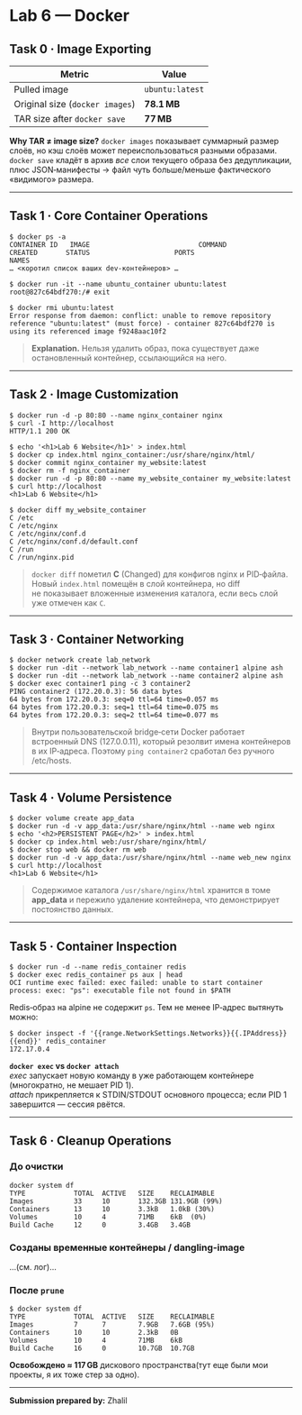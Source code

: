 # Lab 6 — Docker

## Task 0 · Image Exporting

| Metric | Value |
|--------|-------|
| Pulled image | `ubuntu:latest` |
| Original size (`docker images`) | **78.1 MB** |
| TAR size after `docker save` | **77 MB** |

**Why TAR ≠ image size?** `docker images` показывает суммарный размер слоёв, но кэш слоёв может переиспользоваться разными образами. `docker save` кладёт в архив _все_ слои текущего образа без дедупликации, плюс JSON‑манифесты → файл чуть больше/меньше фактического «видимого» размера.

---

## Task 1 · Core Container Operations

```console
$ docker ps -a
CONTAINER ID   IMAGE                           COMMAND               CREATED       STATUS                     PORTS                      NAMES
… <коротил список ваших dev‑контейнеров> …
```

```console
$ docker run -it --name ubuntu_container ubuntu:latest
root@827c64bdf270:/# exit
```

```console
$ docker rmi ubuntu:latest
Error response from daemon: conflict: unable to remove repository reference "ubuntu:latest" (must force) - container 827c64bdf270 is using its referenced image f9248aac10f2
```

> **Explanation.** Нельзя удалить образ, пока существует даже остановленный контейнер, ссылающийся на него.

---

## Task 2 · Image Customization

```console
$ docker run -d -p 80:80 --name nginx_container nginx
$ curl -I http://localhost
HTTP/1.1 200 OK
```

```console
$ echo '<h1>Lab 6 Website</h1>' > index.html
$ docker cp index.html nginx_container:/usr/share/nginx/html/
$ docker commit nginx_container my_website:latest
$ docker rm -f nginx_container
$ docker run -d -p 80:80 --name my_website_container my_website:latest
$ curl http://localhost
<h1>Lab 6 Website</h1>
```

```console
$ docker diff my_website_container
C /etc
C /etc/nginx
C /etc/nginx/conf.d
C /etc/nginx/conf.d/default.conf
C /run
C /run/nginx.pid
```

> `docker diff` пометил **C** (Changed) для конфигов nginx и PID‑файла. Новый `index.html` помещён в слой контейнера, но diff не показывает вложенные изменения каталога, если весь слой уже отмечен как `C`.

---

## Task 3 · Container Networking

```console
$ docker network create lab_network
$ docker run -dit --network lab_network --name container1 alpine ash
$ docker run -dit --network lab_network --name container2 alpine ash
$ docker exec container1 ping -c 3 container2
PING container2 (172.20.0.3): 56 data bytes
64 bytes from 172.20.0.3: seq=0 ttl=64 time=0.057 ms
64 bytes from 172.20.0.3: seq=1 ttl=64 time=0.075 ms
64 bytes from 172.20.0.3: seq=2 ttl=64 time=0.077 ms
```

> Внутри пользовательской bridge‑сети Docker работает встроенный DNS (127.0.0.11), который резолвит имена контейнеров в их IP‑адреса. Поэтому `ping container2` сработал без ручного /etc/hosts.

---

## Task 4 · Volume Persistence

```console
$ docker volume create app_data
$ docker run -d -v app_data:/usr/share/nginx/html --name web nginx
$ echo '<h2>PERSISTENT PAGE</h2>' > index.html
$ docker cp index.html web:/usr/share/nginx/html/
$ docker stop web && docker rm web
$ docker run -d -v app_data:/usr/share/nginx/html --name web_new nginx
$ curl http://localhost
<h1>Lab 6 Website</h1>
```

> Содержимое каталога `/usr/share/nginx/html` хранится в томе **app_data** и пережило удаление контейнера, что демонстрирует постоянство данных.

---

## Task 5 · Container Inspection

```console
$ docker run -d --name redis_container redis
$ docker exec redis_container ps aux | head
OCI runtime exec failed: exec failed: unable to start container process: exec: "ps": executable file not found in $PATH
```
Redis‑образ на alpine не содержит `ps`. Тем не менее IP‑адрес вытянуть можно:

```console
$ docker inspect -f '{{range.NetworkSettings.Networks}}{{.IPAddress}}{{end}}' redis_container
172.17.0.4
```

**`docker exec` vs `docker attach`**  
*exec* запускает новую команду в уже работающем контейнере (многократно, не мешает PID 1).  
*attach* прикрепляется к STDIN/STDOUT основного процесса; если PID 1 завершится — сессия рвётся.

---

## Task 6 · Cleanup Operations

### До очистки
```console
docker system df
TYPE            TOTAL  ACTIVE   SIZE    RECLAIMABLE
Images          33     10       132.3GB 131.9GB (99%)
Containers      13     10       3.3kB   1.0kB (30%)
Volumes         10     4        71MB    6kB  (0%)
Build Cache     12     0        3.4GB   3.4GB
```

### Созданы временные контейнеры / dangling‑image
…(см. лог)…

### После `prune`
```console
$ docker system df
TYPE            TOTAL  ACTIVE   SIZE    RECLAIMABLE
Images          7      7        7.9GB   7.6GB (95%)
Containers      10     10       2.3kB   0B
Volumes         10     4        71MB    6kB
Build Cache     16     0        10.7GB  10.7GB
```

**Освобождено ≈ 117 GB** дискового пространства(тут еще были мои проекты, я их тоже стер за одно).

---

**Submission prepared by:** Zhalil

